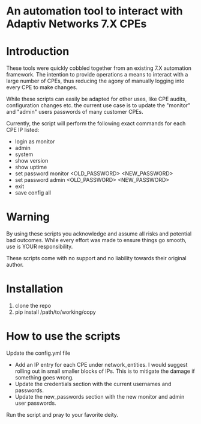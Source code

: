 # An automation tool to interact with Adaptiv Networks 7.X CPEs

# Introduction
These tools were quickly cobbled together from an existing 7.X automation framework. 
The intention to provide operations a means to interact with a large number of CPEs, thus
reducing the agony of manually logging into every CPE to make changes.

While these scripts can easily be adapted for other uses, like CPE audits, configuration changes etc.
the current use case is to update the "monitor" and "admin" users passwords of many customer CPEs. 

Currently, the script will perform the following exact commands for each CPE IP listed:
 - login as monitor
 - admin
 - system
 - show version
 - show uptime
 - set password monitor <OLD_PASSWORD> <NEW_PASSWORD>
 - set password admin <OLD_PASSWORD> <NEW_PASSWORD>
 - exit
 - save config all

# Warning
By using these scripts you acknowledge and assume all risks and potential bad outcomes. While 
every effort was made to ensure things go smooth, use is YOUR responsibility.

These scripts come with no support and no liability towards their original author.

# Installation
 1. clone the repo
 2. pip install /path/to/working/copy

# How to use the scripts
Update the config.yml file
 - Add an IP entry for each CPE under network_entities. I would suggest rolling out in small
   smaller blocks of IPs. This is to mitigate the damage if something goes wrong.
 - Update the credentials section with the current usernames and passwords.
 - Update the new_passwords section with the new monitor and admin user passwords.

Run the script and pray to your favorite deity.
